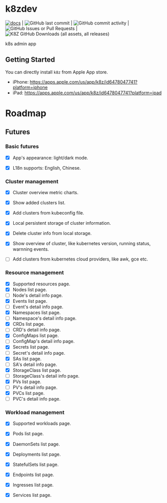 # k8zdev
[![docs](https://img.shields.io/badge/k8z.dev-docs-red)](https://k8z.dev/docs?_utm=github) | ![GitHub last commit](https://img.shields.io/github/last-commit/k8zdev/k8z) | ![GitHub commit activity](https://img.shields.io/github/commit-activity/t/k8zdev/k8z) | ![GitHub Issues or Pull Requests](https://img.shields.io/github/issues/k8zdev/k8z) | ![K8Z GitHub Downloads (all assets, all releases)](https://img.shields.io/github/downloads/k8zdev/k8z/total)



k8s admin app

## Getting Started

You can directly install `k8z` from Apple App store.
- iPhone: https://apps.apple.com/us/app/k8z/id6478047741?platform=iphone
- iPad: https://apps.apple.com/us/app/k8z/id6478047741?platform=ipad


# Roadmap

## Futures

### Basic futures

- [x] App's appearance: light/dark mode.

- [x] L18n supports: English, Chinese.

### Cluster management
- [x] Cluster overview metric charts.

- [x] Show added clusters list.

- [x] Add clusters from kubeconfig file.

- [x] Local persistent storage of cluster information.

- [x] Delete cluster info from local storage.

- [x] Show overview of cluster, like kubernetes version, running status, warnning events.

- [ ] Add clusters from kubernetes cloud providers, like awk, gce etc.


### Resource management

- [x] Supported resources page.
- [x] Nodes list page.
- [ ] Node's detail info page.
- [x] Events list page.
- [ ] Event's detail info page.
- [x] Namespaces list page.
- [ ] Namespace's detail info page.
- [x] CRDs list page.
- [ ] CRD's detail info page.
- [x] ConfigMaps list page.
- [ ] ConfigMap's detail info page.
- [x] Secrets list page.
- [ ] Secret's detail info page.
- [x] SAs list page.
- [ ] SA's detail info page.
- [x] StorageClass list page.
- [ ] StorageClass's detail info page.
- [x] PVs list page.
- [ ] PV's detail info page.
- [x] PVCs list page.
- [ ] PVC's detail info page.

### Workload management

- [x] Supported workloads page.
- [x] Pods list page.
- [x] DaemonSets list page.
- [x] Deployments list page.
- [x] StatefulSets list page.
- [x] Endpoints list page.
- [x] Ingresses list page.
- [x] Services list page.


